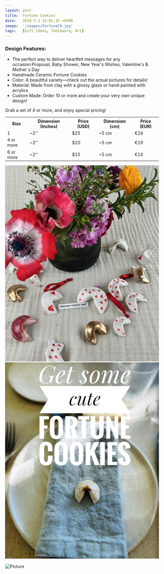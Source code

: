 ```yaml
---
layout: post
title:  Fortune Cookies
date:   2019-1-1 15:01:35 +0300
image:  '/images/FortuneC0.jpg'
tags:   [Gift Ideas, Tableware, Art]
---
```

### Design Features:
* The perfect way to deliver heartfelt messages for any occasion:Proposal, Baby Shower, New Year's Wishes, Valentine's & Mother´s Day
* Handmade Ceramic Fortune Cookies
* Color: A beautiful variety—check out the actual pictures for details!
* Material: Made from clay with a glossy glaze or hand-painted with acrylics 
* Custom Made: Order 10 or more and create your very own unique design!


Grab a set of 4 or more, and enjoy special pricing!


<div class="table-container">
  <table>
    <tr><th>Size</th><th>Dimension (Inches)</th><th>Price (USD)</th><th>Dimension (cm)</th><th>Price (EUR)</th></tr>
    <tr><td>1</td><td>~2''</td><td>$25</td><td>~5 cm</td><td>€24</td></tr>
    <tr><td>4 or more</td><td>~2''</td><td>$20</td><td>~5 cm</td><td>€19</td></tr>
	<tr><td>6 or more</td><td>~2''</td><td>$15</td><td>~5 cm</td><td>€14</td></tr>

  </table>
</div>


<div class="gallery-box">
  <div class="gallery">
    <img src="/images/Fortune1.jpg">
    <img src="/images/Fortune3.jpg">

 
  </div>
</div>

![Picture]({{site.baseurl}}/images/Fortune7.jpg)
